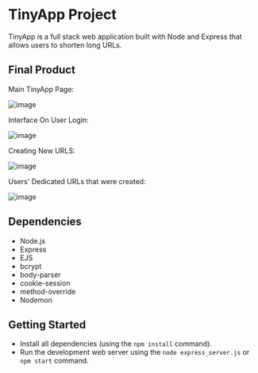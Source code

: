 # TinyApp Project

TinyApp is a full stack web application built with Node and Express that allows users to shorten long URLs.

## Final Product

Main TinyApp Page:

![image](https://user-images.githubusercontent.com/75704947/105642791-004c4c80-5e5a-11eb-9a32-f8d0d95374d7.png)

Interface On User Login:

![image](https://user-images.githubusercontent.com/75704947/105428863-4fa63900-5c1e-11eb-8a99-3aadf9286578.png)

Creating New URLS: 

![image](https://user-images.githubusercontent.com/75704947/105428993-8c723000-5c1e-11eb-9fef-8f76e3550b35.png)

Users' Dedicated URLs that were created:

![image](https://user-images.githubusercontent.com/75704947/105429027-a6137780-5c1e-11eb-9a38-4d276a3a0c8f.png)



## Dependencies

- Node.js
- Express
- EJS
- bcrypt
- body-parser
- cookie-session
- method-override
- Nodemon

## Getting Started

- Install all dependencies (using the `npm install` command).
- Run the development web server using the `node express_server.js` or `npm start` command. 